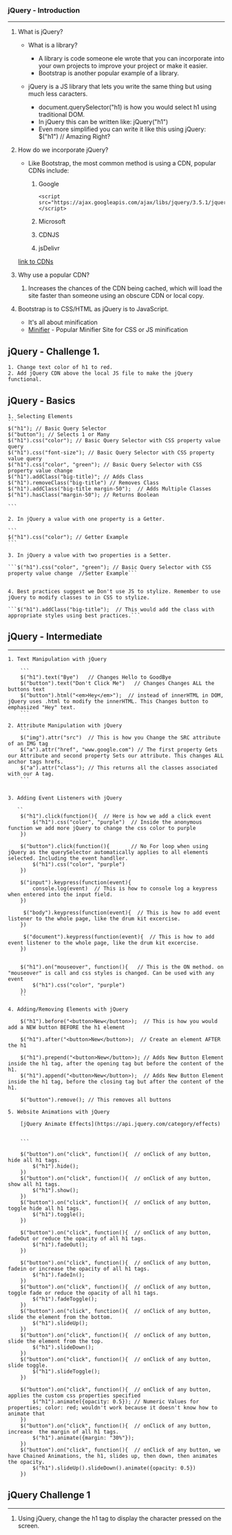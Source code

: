 ### jQuery - Introduction
---

1. What is jQuery?
    - What is a library?
        * A library is code someone ele wrote that you can incorporate into your own projects to improve your project or make it easier.
        * Bootstrap is another popular example of a library.
    
    - jQuery is a JS library that lets you write the same thing but using much less caracters.
        * document.querySelector("h1) is how you would select h1 using traditional DOM.
        * In jQuery this can be written like:   jQuery("h1")
        * Even more simplified you can write it like this using jQuery:   
            $("h1")  // Amazing Right?


2. How do we incorporate jQuery?
    - Like Bootstrap, the most common method is using a CDN, popular CDNs include:
        1. Google
            
            ```
            <script src="https://ajax.googleapis.com/ajax/libs/jquery/3.5.1/jquery.min.js"></script>
            ```

        2. Microsoft
        3. CDNJS
        4. jsDelivr
    
    [link to CDNs](jquery.com/download/)

3. Why use a popular CDN?
    1. Increases the chances of the CDN being cached, which will load the site faster than someone using an obscure CDN or local copy.


4. Bootstrap is to CSS/HTML as jQuery is to JavaScript.
    - It's all about minification
    - [Minifier](minifier.org) - Popular Minifier Site for CSS or JS minification

## jQuery - Challenge 1.
    1. Change text color of h1 to red.
    2. Add jQuery CDN above the local JS file to make the jQuery functional.



## jQuery - Basics
    1. Selecting Elements 
    ```
    $("h1"); // Basic Query Selector
    $("button"); // Selects 1 or Many 
    $("h1").css("color"); // Basic Query Selector with CSS property value query
    $("h1").css("font-size"); // Basic Query Selector with CSS property value query
    $("h1").css("color", "green"); // Basic Query Selector with CSS property value change
    $("h1").addClass("big-title)"; // Adds Class
    $("h1").removeClass("big-title") // Removes Class
    $("h1").addClass("big-title margin-50");  // Adds Multiple Classes
    $("h1").hasClass("margin-50"); // Returns Boolean

    ```

    2. In jQuery a value with one property is a Getter.

    ```
    $("h1").css("color"); // Getter Example
    ```

    3. In jQuery a value with two properties is a Setter.

    ```$("h1").css("color", "green"); // Basic Query Selector with CSS property value change  //Setter Example```


    4. Best practices suggest we Don't use JS to stylize. Remember to use jQuery to modify classes to in CSS to stylize.

    ```$("h1").addClass("big-title");  // This would add the class with appropriate styles using best practices.```

## jQuery - Intermediate
---

    1. Text Manipulation with jQuery
        
        ```
        $("h1").text("Bye")   // Changes Hello to GoodBye
        $("button").text("Don't Click Me")   // Changes Changes ALL the buttons text
        $("button").html("<em>Hey</em>");  // instead of innerHTML in DOM, jQuery uses .html to modify the innerHTML. This Changes button to emphasized "Hey" text.
        ```

    2. Attribute Manipulation with jQuery
        ```
        $("img").attr("src")  // This is how you Change the SRC attribute of an IMG tag
        $("a").attr("href", "www.google.com") // The first property Gets our Attribute and second property Sets our attribute. This changes ALL anchor tags hrefs.
        $("a").attr("class"); // This returns all the classes associated with our A tag.
        ```


    3. Adding Event Listeners with jQuery
        
       `` 
        $("h1").click(function(){  // Here is how we add a click event 
            $("h1").css("color", "purple")  // Inside the anonymous function we add more jQuery to change the css color to purple
        })

        $("button").click(function(){       // No For loop when using jQuery as the querySelector automatically applies to all elements selected. Including the event handller.
            $("h1").css("color", "purple") 
        })

        $("input").keypress(function(event){
            console.log(event)  // This is how †o console log a keypress when entered into the input field.
        })

         $("body").keypress(function(event){  // This is how †o add event listener to the whole page, like the drum kit excercise.
        })

         $("document").keypress(function(event){  // This is how †o add event listener to the whole page, like the drum kit excercise.
        })


        $("h1").on("mouseover", function(){   // This is the ON method. on "mouseover" is call and css styles is changed. Can be used with any event
            $("h1").css("color", "purple")
        })
        ``

    4. Adding/Removing Elements with jQuery

        $("h1").before("<button>New</button>);  // This is how you would add a NEW button BEFORE the h1 element

        $("h1").after("<button>New</button>);  // Create an element AFTER the h1

        $("h1").prepend("<button>New</button>); // Adds New Button Element inside the h1 tag, after the opening tag but before the content of the h1.
        $("h1").append("<button>New</button>);  // Adds New Button Element inside the h1 tag, before the closing tag but after the content of the h1.

        $("button").remove(); // This removes all buttons

    5. Website Animations with jQuery

        [jQuery Animate Effects](https://api.jquery.com/category/effects)


        ```

        $("button").on("click", function(){  // onClick of any button, hide all h1 tags.
            $("h1").hide();
        })
        $("button").on("click", function(){  // onClick of any button, show all h1 tags.
            $("h1").show();
        })
        $("button").on("click", function(){  // onClick of any button, toggle hide all h1 tags.
            $("h1").toggle();
        })

        $("button").on("click", function(){  // onClick of any button, fadeOut or reduce the opacity of all h1 tags.
            $("h1").fadeOut();
        })

        $("button").on("click", function(){  // onClick of any button, fadein or increase the opacity of all h1 tags.
            $("h1").fadeIn();
        })
        $("button").on("click", function(){  // onClick of any button, toggle fade or reduce the opacity of all h1 tags.
            $("h1").fadeToggle();
        })
        $("button").on("click", function(){  // onClick of any button, slide the element from the bottom.
            $("h1").slideUp();
        })
        $("button").on("click", function(){  // onClick of any button, slide the element from the top.
            $("h1").slideDown();
        })
        $("button").on("click", function(){  // onClick of any button, slide toggle.
            $("h1").slideToggle();
        })

        $("button").on("click", function(){  // onClick of any button, applies the custom css properties specified
            $("h1").animate({opacity: 0.5}); // Numeric Values for properties; color: red; wouldn't work because it doesn't know how to animate that
        })
        $("button").on("click", function(){  // onClick of any button, increase  the margin of all h1 tags.
            $("h1").animate({margin: "30%"});
        })
        $("button").on("click", function(){  // onClick of any button, we have Chained Animations, the h1, slides up, then down, then animates the opacity.
            $("h1").slideUp().slideDown().animate({opacity: 0.5})
        })


## jQuery Challenge 1
---

1. Using jQuery, change the h1 tag to display the character pressed on the screen.